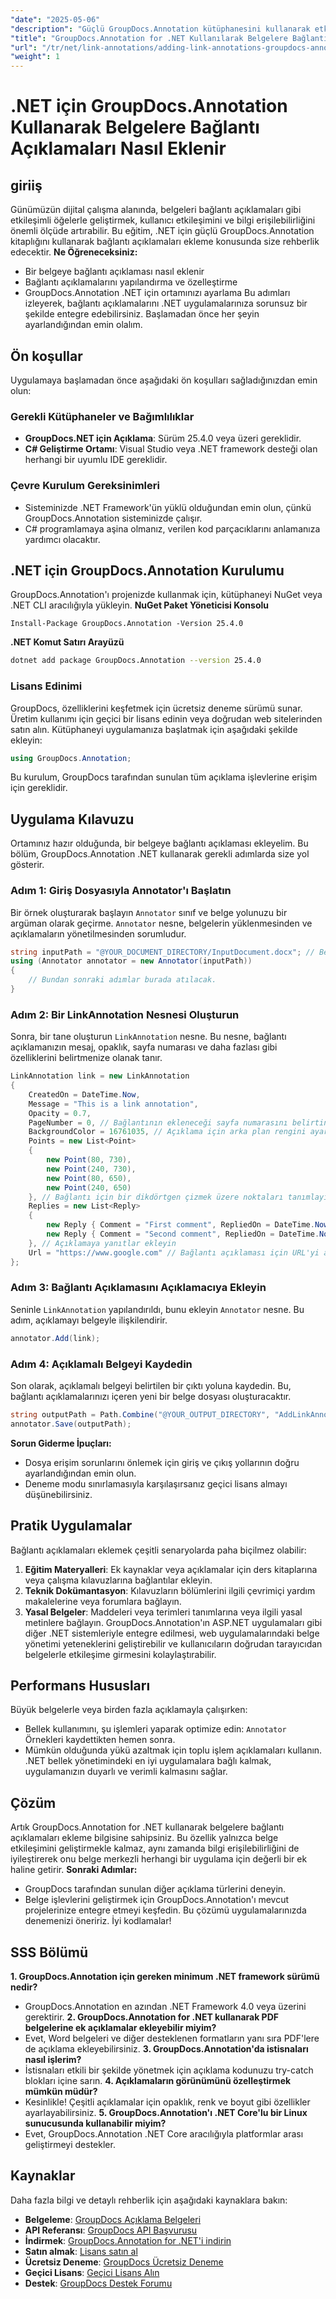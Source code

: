 ```yaml
---
"date": "2025-05-06"
"description": "Güçlü GroupDocs.Annotation kütüphanesini kullanarak etkileşimli bağlantı açıklamaları ekleyerek .NET uygulamalarınızı nasıl geliştireceğinizi öğrenin. Adım adım kılavuzumuzu izleyin ve bugün belge etkileşimini iyileştirin."
"title": "GroupDocs.Annotation for .NET Kullanılarak Belgelere Bağlantı Açıklamaları Nasıl Eklenir | Geliştirici Kılavuzu"
"url": "/tr/net/link-annotations/adding-link-annotations-groupdocs-annotation-dotnet/"
"weight": 1
---
```


# .NET için GroupDocs.Annotation Kullanarak Belgelere Bağlantı Açıklamaları Nasıl Eklenir
## giriiş
Günümüzün dijital çalışma alanında, belgeleri bağlantı açıklamaları gibi etkileşimli öğelerle geliştirmek, kullanıcı etkileşimini ve bilgi erişilebilirliğini önemli ölçüde artırabilir. Bu eğitim, .NET için güçlü GroupDocs.Annotation kitaplığını kullanarak bağlantı açıklamaları ekleme konusunda size rehberlik edecektir.
**Ne Öğreneceksiniz:**
- Bir belgeye bağlantı açıklaması nasıl eklenir
- Bağlantı açıklamalarını yapılandırma ve özelleştirme
- GroupDocs.Annotation .NET için ortamınızı ayarlama
Bu adımları izleyerek, bağlantı açıklamalarını .NET uygulamalarınıza sorunsuz bir şekilde entegre edebilirsiniz. Başlamadan önce her şeyin ayarlandığından emin olalım.
## Ön koşullar
Uygulamaya başlamadan önce aşağıdaki ön koşulları sağladığınızdan emin olun:
### Gerekli Kütüphaneler ve Bağımlılıklar
- **GroupDocs.NET için Açıklama**: Sürüm 25.4.0 veya üzeri gereklidir.
- **C# Geliştirme Ortamı**: Visual Studio veya .NET framework desteği olan herhangi bir uyumlu IDE gereklidir.
### Çevre Kurulum Gereksinimleri
- Sisteminizde .NET Framework'ün yüklü olduğundan emin olun, çünkü GroupDocs.Annotation sisteminizde çalışır.
- C# programlamaya aşina olmanız, verilen kod parçacıklarını anlamanıza yardımcı olacaktır.
## .NET için GroupDocs.Annotation Kurulumu
GroupDocs.Annotation'ı projenizde kullanmak için, kütüphaneyi NuGet veya .NET CLI aracılığıyla yükleyin.
**NuGet Paket Yöneticisi Konsolu**
```shell
Install-Package GroupDocs.Annotation -Version 25.4.0
```
**.NET Komut Satırı Arayüzü**
```bash
dotnet add package GroupDocs.Annotation --version 25.4.0
```
### Lisans Edinimi
GroupDocs, özelliklerini keşfetmek için ücretsiz deneme sürümü sunar. Üretim kullanımı için geçici bir lisans edinin veya doğrudan web sitelerinden satın alın.
Kütüphaneyi uygulamanıza başlatmak için aşağıdaki şekilde ekleyin:
```csharp
using GroupDocs.Annotation;
```
Bu kurulum, GroupDocs tarafından sunulan tüm açıklama işlevlerine erişim için gereklidir.
## Uygulama Kılavuzu
Ortamınız hazır olduğunda, bir belgeye bağlantı açıklaması ekleyelim. Bu bölüm, GroupDocs.Annotation .NET kullanarak gerekli adımlarda size yol gösterir.
### Adım 1: Giriş Dosyasıyla Annotator'ı Başlatın
Bir örnek oluşturarak başlayın `Annotator` sınıf ve belge yolunuzu bir argüman olarak geçirme. `Annotator` nesne, belgelerin yüklenmesinden ve açıklamaların yönetilmesinden sorumludur.
```csharp
string inputPath = "@YOUR_DOCUMENT_DIRECTORY/InputDocument.docx"; // Belgenizin yolu ile değiştirin
using (Annotator annotator = new Annotator(inputPath))
{
    // Bundan sonraki adımlar burada atılacak.
}
```
### Adım 2: Bir LinkAnnotation Nesnesi Oluşturun
Sonra, bir tane oluşturun `LinkAnnotation` nesne. Bu nesne, bağlantı açıklamanızın mesaj, opaklık, sayfa numarası ve daha fazlası gibi özelliklerini belirtmenize olanak tanır.
```csharp
LinkAnnotation link = new LinkAnnotation
{
    CreatedOn = DateTime.Now,
    Message = "This is a link annotation",
    Opacity = 0.7,
    PageNumber = 0, // Bağlantının ekleneceği sayfa numarasını belirtin
    BackgroundColor = 16761035, // Açıklama için arka plan rengini ayarlayın
    Points = new List<Point>
    {
        new Point(80, 730),
        new Point(240, 730),
        new Point(80, 650),
        new Point(240, 650)
    }, // Bağlantı için bir dikdörtgen çizmek üzere noktaları tanımlayın
    Replies = new List<Reply>
    {
        new Reply { Comment = "First comment", RepliedOn = DateTime.Now },
        new Reply { Comment = "Second comment", RepliedOn = DateTime.Now }
    }, // Açıklamaya yanıtlar ekleyin
    Url = "https://www.google.com" // Bağlantı açıklaması için URL'yi ayarlayın
};
```
### Adım 3: Bağlantı Açıklamasını Açıklamacıya Ekleyin
Seninle `LinkAnnotation` yapılandırıldı, bunu ekleyin `Annotator` nesne. Bu adım, açıklamayı belgeyle ilişkilendirir.
```csharp
annotator.Add(link);
```
### Adım 4: Açıklamalı Belgeyi Kaydedin
Son olarak, açıklamalı belgeyi belirtilen bir çıktı yoluna kaydedin. Bu, bağlantı açıklamalarınızı içeren yeni bir belge dosyası oluşturacaktır.
```csharp
string outputPath = Path.Combine("@YOUR_OUTPUT_DIRECTORY", "AddLinkAnnotation-output.docx");
annotator.Save(outputPath);
```
**Sorun Giderme İpuçları:**
- Dosya erişim sorunlarını önlemek için giriş ve çıkış yollarının doğru ayarlandığından emin olun.
- Deneme modu sınırlamasıyla karşılaşırsanız geçici lisans almayı düşünebilirsiniz.
## Pratik Uygulamalar
Bağlantı açıklamaları eklemek çeşitli senaryolarda paha biçilmez olabilir:
1. **Eğitim Materyalleri**: Ek kaynaklar veya açıklamalar için ders kitaplarına veya çalışma kılavuzlarına bağlantılar ekleyin.
2. **Teknik Dokümantasyon**: Kılavuzların bölümlerini ilgili çevrimiçi yardım makalelerine veya forumlara bağlayın.
3. **Yasal Belgeler**: Maddeleri veya terimleri tanımlarına veya ilgili yasal metinlere bağlayın.
GroupDocs.Annotation'ın ASP.NET uygulamaları gibi diğer .NET sistemleriyle entegre edilmesi, web uygulamalarındaki belge yönetimi yeteneklerini geliştirebilir ve kullanıcıların doğrudan tarayıcıdan belgelerle etkileşime girmesini kolaylaştırabilir.
## Performans Hususları
Büyük belgelerle veya birden fazla açıklamayla çalışırken:
- Bellek kullanımını, şu işlemleri yaparak optimize edin: `Annotator` Örnekleri kaydettikten hemen sonra.
- Mümkün olduğunda yükü azaltmak için toplu işlem açıklamaları kullanın.
.NET bellek yönetimindeki en iyi uygulamalara bağlı kalmak, uygulamanızın duyarlı ve verimli kalmasını sağlar.
## Çözüm
Artık GroupDocs.Annotation for .NET kullanarak belgelere bağlantı açıklamaları ekleme bilgisine sahipsiniz. Bu özellik yalnızca belge etkileşimini geliştirmekle kalmaz, aynı zamanda bilgi erişilebilirliğini de iyileştirerek onu belge merkezli herhangi bir uygulama için değerli bir ek haline getirir.
**Sonraki Adımlar:**
- GroupDocs tarafından sunulan diğer açıklama türlerini deneyin.
- Belge işlevlerini geliştirmek için GroupDocs.Annotation'ı mevcut projelerinize entegre etmeyi keşfedin.
Bu çözümü uygulamalarınızda denemenizi öneririz. İyi kodlamalar!
## SSS Bölümü
**1. GroupDocs.Annotation için gereken minimum .NET framework sürümü nedir?**
   - GroupDocs.Annotation en azından .NET Framework 4.0 veya üzerini gerektirir.
**2. GroupDocs.Annotation for .NET kullanarak PDF belgelerine ek açıklamalar ekleyebilir miyim?**
   - Evet, Word belgeleri ve diğer desteklenen formatların yanı sıra PDF'lere de açıklama ekleyebilirsiniz.
**3. GroupDocs.Annotation'da istisnaları nasıl işlerim?**
   - İstisnaları etkili bir şekilde yönetmek için açıklama kodunuzu try-catch blokları içine sarın.
**4. Açıklamaların görünümünü özelleştirmek mümkün müdür?**
   - Kesinlikle! Çeşitli açıklamalar için opaklık, renk ve boyut gibi özellikler ayarlayabilirsiniz.
**5. GroupDocs.Annotation'ı .NET Core'lu bir Linux sunucusunda kullanabilir miyim?**
   - Evet, GroupDocs.Annotation .NET Core aracılığıyla platformlar arası geliştirmeyi destekler.
## Kaynaklar
Daha fazla bilgi ve detaylı rehberlik için aşağıdaki kaynaklara bakın:
- **Belgeleme**: [GroupDocs Açıklama Belgeleri](https://docs.groupdocs.com/annotation/net/)
- **API Referansı**: [GroupDocs API Başvurusu](https://reference.groupdocs.com/annotation/net/)
- **İndirmek**: [GroupDocs.Annotation for .NET'i indirin](https://releases.groupdocs.com/annotation/net/)
- **Satın almak**: [Lisans satın al](https://purchase.groupdocs.com/buy)
- **Ücretsiz Deneme**: [GroupDocs Ücretsiz Deneme](https://releases.groupdocs.com/annotation/net/)
- **Geçici Lisans**: [Geçici Lisans Alın](https://purchase.groupdocs.com/temporary-license/)
- **Destek**: [GroupDocs Destek Forumu](https://forum.groupdocs.com/c/annotation/)